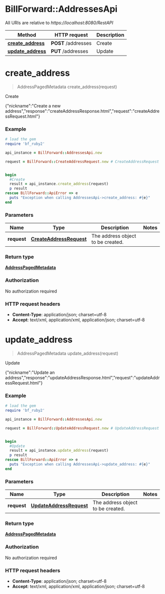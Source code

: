 # BillForward::AddressesApi

All URIs are relative to *https://localhost:8080/RestAPI*

Method | HTTP request | Description
------------- | ------------- | -------------
[**create_address**](AddressesApi.md#create_address) | **POST** /addresses | Create
[**update_address**](AddressesApi.md#update_address) | **PUT** /addresses | Update


# **create_address**
> AddressPagedMetadata create_address(request)

Create

{\"nickname\":\"Create a new address\",\"response\":\"createAddressResponse.html\",\"request\":\"createAddressRequest.html\"}

### Example
```ruby
# load the gem
require 'bf_ruby2'

api_instance = BillForward::AddressesApi.new

request = BillForward::CreateAddressRequest.new # CreateAddressRequest | The address object to be created.


begin
  #Create
  result = api_instance.create_address(request)
  p result
rescue BillForward::ApiError => e
  puts "Exception when calling AddressesApi->create_address: #{e}"
end
```

### Parameters

Name | Type | Description  | Notes
------------- | ------------- | ------------- | -------------
 **request** | [**CreateAddressRequest**](CreateAddressRequest.md)| The address object to be created. | 

### Return type

[**AddressPagedMetadata**](AddressPagedMetadata.md)

### Authorization

No authorization required

### HTTP request headers

 - **Content-Type**: application/json; charset=utf-8
 - **Accept**: text/xml, application/xml, application/json; charset=utf-8



# **update_address**
> AddressPagedMetadata update_address(request)

Update

{\"nickname\":\"Update an address\",\"response\":\"updateAddressResponse.html\",\"request\":\"updateAddressRequest.html\"}

### Example
```ruby
# load the gem
require 'bf_ruby2'

api_instance = BillForward::AddressesApi.new

request = BillForward::UpdateAddressRequest.new # UpdateAddressRequest | The address object to be created.


begin
  #Update
  result = api_instance.update_address(request)
  p result
rescue BillForward::ApiError => e
  puts "Exception when calling AddressesApi->update_address: #{e}"
end
```

### Parameters

Name | Type | Description  | Notes
------------- | ------------- | ------------- | -------------
 **request** | [**UpdateAddressRequest**](UpdateAddressRequest.md)| The address object to be created. | 

### Return type

[**AddressPagedMetadata**](AddressPagedMetadata.md)

### Authorization

No authorization required

### HTTP request headers

 - **Content-Type**: application/json; charset=utf-8
 - **Accept**: text/xml, application/xml, application/json; charset=utf-8



